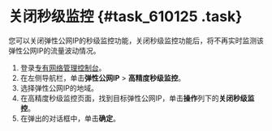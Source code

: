 # 关闭秒级监控 {#task_610125 .task}

您可以关闭弹性公网IP的秒级监控功能，关闭秒级监控功能后，将不再实时监测该弹性公网IP的流量波动情况。

1.  登录[专有网络管理控制台](https://vpcnext.console.aliyun.com)。
2.  在左侧导航栏，单击**弹性公网IP** \> **高精度秒级监控**。
3.  选择弹性公网IP的地域。
4.  在高精度秒级监控页面，找到目标弹性公网IP，单击**操作**列下的**关闭秒级监控**。
5.  在弹出的对话框中，单击**确定**。

